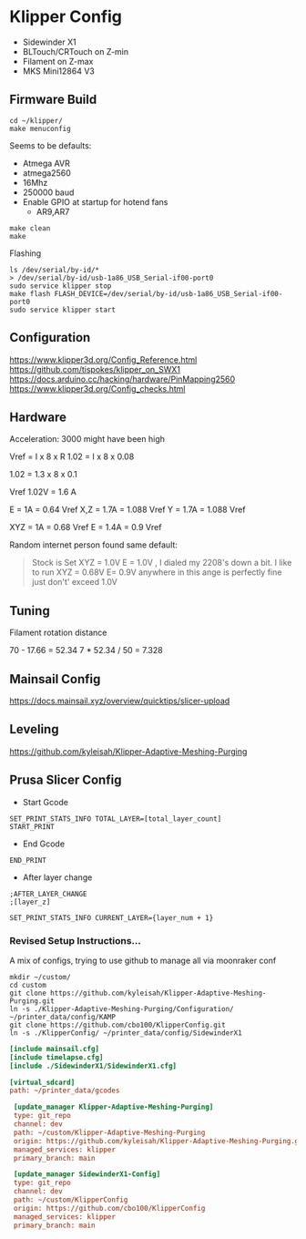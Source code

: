 # Klipper Config

* Sidewinder X1
* BLTouch/CRTouch on Z-min
* Filament on Z-max
* MKS Mini12864 V3

## Firmware Build

```
cd ~/klipper/
make menuconfig
```

Seems to be defaults:
- Atmega AVR
- atmega2560
- 16Mhz
- 250000 baud
- Enable GPIO at startup for hotend fans
    - AR9,AR7

```
make clean
make
```

Flashing

```
ls /dev/serial/by-id/*
> /dev/serial/by-id/usb-1a86_USB_Serial-if00-port0
sudo service klipper stop
make flash FLASH_DEVICE=/dev/serial/by-id/usb-1a86_USB_Serial-if00-port0
sudo service klipper start
```

## Configuration

https://www.klipper3d.org/Config_Reference.html
https://github.com/tispokes/klipper_on_SWX1
https://docs.arduino.cc/hacking/hardware/PinMapping2560
https://www.klipper3d.org/Config_checks.html

## Hardware

Acceleration: 3000 might have been high

Vref = I x 8 x R
1.02 = I x 8 x 0.08

1.02 = 1.3 x 8 x 0.1

Vref
1.02V = 1.6 A

E = 1A = 0.64 Vref
X,Z = 1.7A = 1.088 Vref
Y = 1.7A = 1.088 Vref

XYZ = 1A = 0.68 Vref
E = 1.4A = 0.9 Vref

Random internet person found same default:

> Stock is Set XYZ = 1.0V E = 1.0V , I dialed my 2208's down a bit. I like to run XYZ = 0.68V E= 0.9V anywhere in this ange is perfectly fine just don't' exceed 1.0V



## Tuning

Filament rotation distance

70 - 17.66 = 52.34
7 * 52.34 / 50 = 7.328



## Mainsail Config

https://docs.mainsail.xyz/overview/quicktips/slicer-upload

## Leveling

https://github.com/kyleisah/Klipper-Adaptive-Meshing-Purging

## Prusa Slicer Config

* Start Gcode

``` gcode
SET_PRINT_STATS_INFO TOTAL_LAYER=[total_layer_count]
START_PRINT
```

* End Gcode
``` gcode
END_PRINT
```

* After layer change

``` gcode
;AFTER_LAYER_CHANGE
;[layer_z]

SET_PRINT_STATS_INFO CURRENT_LAYER={layer_num + 1}
```


### Revised Setup Instructions...

A mix of configs, trying to use github to manage all via moonraker conf

``` shell
mkdir ~/custom/
cd custom
git clone https://github.com/kyleisah/Klipper-Adaptive-Meshing-Purging.git
ln -s ./Klipper-Adaptive-Meshing-Purging/Configuration/ ~/printer_data/config/KAMP
git clone https://github.com/cbo100/KlipperConfig.git
ln -s ./KlipperConfig/ ~/printer_data/config/SidewinderX1
```

``` ini (printer.cfg)
[include mainsail.cfg]
[include timelapse.cfg]
[include ./SidewinderX1/SidewinderX1.cfg]

[virtual_sdcard]
path: ~/printer_data/gcodes
```

``` ini (moonraker.conf)
 [update_manager Klipper-Adaptive-Meshing-Purging]
 type: git_repo
 channel: dev
 path: ~/custom/Klipper-Adaptive-Meshing-Purging
 origin: https://github.com/kyleisah/Klipper-Adaptive-Meshing-Purging.git
 managed_services: klipper
 primary_branch: main

 [update_manager SidewinderX1-Config]
 type: git_repo
 channel: dev
 path: ~/custom/KlipperConfig
 origin: https://github.com/cbo100/KlipperConfig
 managed_services: klipper
 primary_branch: main

```
